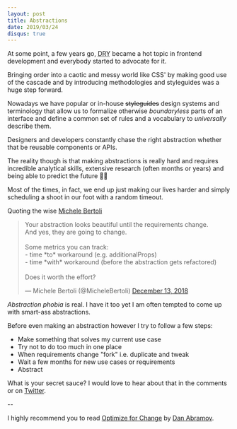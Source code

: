 ```yaml
---
layout: post
title: Abstractions
date: 2019/03/24
disqus: true
---
```


At some point, a few years go, <abbr title="Don't repeat yourself">DRY</abbr> became a hot topic in frontend development and everybody started to advocate for it.

Bringing order into a caotic and messy world like CSS' by making good use of the cascade and by introducing methodologies and styleguides was a huge step forward.

Nowadays we have popular or in-house ~~styleguides~~ design systems and terminology that allow us to formalize otherwise _boundaryless_ parts of an interface and define a common set of rules and a vocabulary to _universally_ describe them.

Designers and developers constantly chase the right abstraction whether that be reusable components or APIs.

The reality though is that making abstractions is really hard and requires incredible analytical skills, extensive research (often months or years) and being able to predict the future 🧙‍♂️

Most of the times, in fact, we end up just making our lives harder and simply scheduling a shoot in our foot with a random timeout.

Quoting the wise [Michele Bertoli](https://twitter.com/MicheleBertoli)

<div class="Copy-embedTweet">
<blockquote class="twitter-tweet" data-link-color="#008000"><p lang="en" dir="ltr">Your abstraction looks beautiful until the requirements change.<br>And yes, they are going to change.<br><br>Some metrics you can track:<br>- time *to* workaround (e.g. additionalProps)<br>- time *with* workaround (before the abstraction gets refactored)<br><br>Does it worth the effort?</p>&mdash; Michele Bertoli (@MicheleBertoli) <a href="https://twitter.com/MicheleBertoli/status/1073142067411517440?ref_src=twsrc%5Etfw">December 13, 2018</a></blockquote> <script async src="https://platform.twitter.com/widgets.js" charset="utf-8"></script>
</div>

_Abstraction phobia_ is real. I have it too yet I am often tempted to come up with smart-ass abstractions.

Before even making an abstraction however I try to follow a few steps:

* Make something that solves my current use case
* Try not to do too much in one place
* When requirements change "fork" i.e. duplicate and tweak
* Wait a few months for new use cases or requirements
* Abstract

What is your secret sauce? I would love to hear about that in the comments or on [Twitter](https://twitter.com/giuseppegurgone).

--

I highly recommend you to read [Optimize for Change](https://overreacted.io/optimized-for-change/) by [Dan Abramov](https://twitter.com/dan_abramov).
